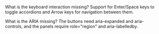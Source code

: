 What is the keyboard interaction missing?
Support for Enter/Space keys to toggle accordions and Arrow keys for navigation between them.

What is the ARIA missing?
The buttons need aria-expanded and aria-controls, and the panels require role="region" and aria-labelledby.
